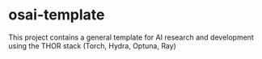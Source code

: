 # osai-template
This project contains a general template for AI research and development using the THOR stack (Torch, Hydra, Optuna, Ray)
